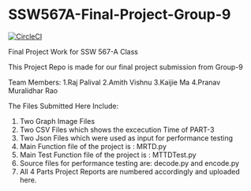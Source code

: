 # SSW567A-Final-Project-Group-9
[![CircleCI](https://dl.circleci.com/status-badge/img/gh/rpalival/SSW567A-Final-Project-Group-9/tree/main.svg?style=shield)](https://dl.circleci.com/status-badge/redirect/gh/rpalival/SSW567A-Final-Project-Group-9/tree/main)

Final Project Work for SSW 567-A Class

This Project Repo is made for our final project submission from Group-9

Team Members:
1.Raj Palival
2.Amith Vishnu
3.Kaijie Ma
4.Pranav Muralidhar Rao


The Files Submitted Here Include:
1. Two Graph Image Files
2. Two CSV Files which shows the excecution Time of PART-3
3. Two Json Files which were used as input for performance testing
4. Main Function file of the project is : MRTD.py
5. Main Test Function file of the project is : MTTDTest.py
6. Source files for performance testing are: decode.py and encode.py
7. All 4 Parts Project Reports are numbered accordingly and uploaded here.
